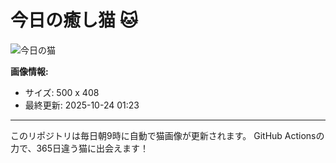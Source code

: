 # 今日の癒し猫 🐱

![今日の猫](https://cdn2.thecatapi.com/images/5qf.jpg)

**画像情報:**
- サイズ: 500 x 408
- 最終更新: 2025-10-24 01:23

---

このリポジトリは毎日朝9時に自動で猫画像が更新されます。
GitHub Actionsの力で、365日違う猫に出会えます！
